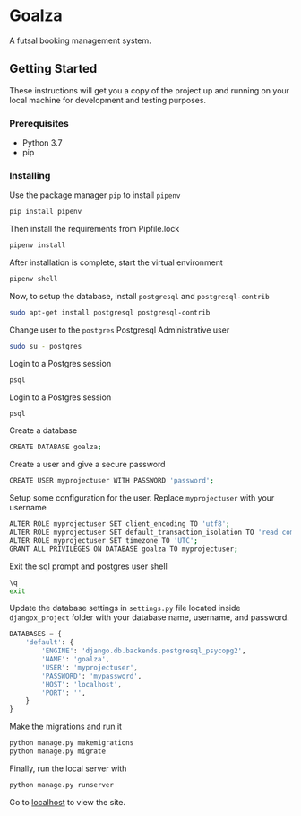# Goalza

A futsal booking management system.

## Getting Started

These instructions will get you a copy of the project up and running on your local machine for development and testing purposes.

### Prerequisites

* Python 3.7
* pip

### Installing

Use the package manager `pip` to install `pipenv`

```bash
pip install pipenv
```

Then install the requirements from Pipfile.lock

```bash
pipenv install
```

After installation is complete, start the virtual environment

```bash
pipenv shell
```
Now, to setup the database, install `postgresql` and `postgresql-contrib` 

```bash
sudo apt-get install postgresql postgresql-contrib
```

Change user to the `postgres` Postgresql Administrative user 

```bash
sudo su - postgres
```

Login to a Postgres session 

```bash
psql
```

Login to a Postgres session 

```bash
psql
```

Create a database

```bash
CREATE DATABASE goalza;
```

Create a user and give a secure password

```bash
CREATE USER myprojectuser WITH PASSWORD 'password';
```

Setup some configuration for the user. Replace `myprojectuser` with your username

```bash
ALTER ROLE myprojectuser SET client_encoding TO 'utf8';
ALTER ROLE myprojectuser SET default_transaction_isolation TO 'read committed';
ALTER ROLE myprojectuser SET timezone TO 'UTC';
GRANT ALL PRIVILEGES ON DATABASE goalza TO myprojectuser;
```
Exit the sql prompt and postgres user shell

```bash
\q
exit
```

Update the database settings in `settings.py` file located inside `djangox_project` folder with your database name, username, and password.

```python
DATABASES = {
    'default': {
        'ENGINE': 'django.db.backends.postgresql_psycopg2',
        'NAME': 'goalza',
        'USER': 'myprojectuser',
        'PASSWORD': 'mypassword',
        'HOST': 'localhost',
        'PORT': '',
    }
}
```

Make the migrations and run it

```bash
python manage.py makemigrations
python manage.py migrate
```

Finally, run the local server with

```bash
python manage.py runserver
```

Go to [localhost](http://127.0.0.1:8000/ "localhost") to view the site.
